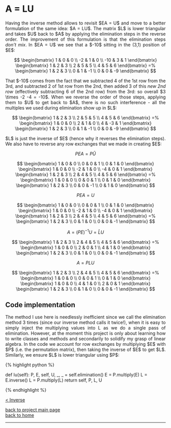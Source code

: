 # A = LU
<div style="text-align: justify">
<p>Having the inverse method allows to revisit $EA = U$ and move to a better
formulation of the same idea: $A = LU$. The matrix $L$ is lower triangular and
takes $U$ back to $A$ by applying the elimination steps in the reverse order.
The improvement of this formulation is that the elimination steps <i>don't
mix</i>. In $EA = U$ we see that a $-10$ sitting in the (3,1) position of
$E$:</p>
</div>

$$
  \begin{bmatrix}
    1 & 0 & 0 \\
    -2 & 1 & 0 \\
    -10 & 3 & 1
  \end{bmatrix}
  \begin{bmatrix}
    1 & 2 & 3 \\
    2 & 5 & 5 \\
    4 & 5 & 6
  \end{bmatrix} =%
  \begin{bmatrix}
    1 & 2 & 3 \\
    0 & 1 & -1 \\
    0 & 0 & -9
  \end{bmatrix}
$$

<div style="text-align: justify">
<p>That $-10$ comes from the fact that we subtracted 4 of the 1st row from the
3rd, and subtracted 2 of 1st row from the 2nd, then added 3 of this <i>new 2nd
row</i> (effectively subtracting 6 of the 2nd row) from the 3rd: so overall $3
\times -2 -4 = -10$. When we reverse the order of those steps, applying them to
$U$ to get back to $A$, there is no such interference - all the multiples we
used during elimination show up in $L$:</p>
<p></p>
</div>

$$
  \begin{bmatrix}
    1 & 2 & 3 \\
    2 & 5 & 5 \\
    4 & 5 & 6
  \end{bmatrix} =%
  \begin{bmatrix}
    1 & 0 & 0 \\
    2 & 1 & 0 \\
    4 & -3 & 1
  \end{bmatrix}
  \begin{bmatrix}
    1 & 2 & 3 \\
    0 & 1 & -1 \\
    0 & 0 & -9
  \end{bmatrix}
$$

<div style="text-align: justify">
<p>$L$ is just the inverse of $E$ (hence why it reverses the elimination
steps). We also have to reverse any row exchanges that we made in creating
$E$:</p>
</div>

$$
PEA = P\hat U
$$

$$
  \begin{bmatrix}
    1 & 0 & 0 \\
    0 & 0 & 1 \\
    0 & 1 & 0
  \end{bmatrix}
  \begin{bmatrix}
    1 & 0 & 0 \\
    -2 & 1 & 0 \\
    -4 & 0 & 1
  \end{bmatrix}
  \begin{bmatrix}
    1 & 2 & 3 \\
    2 & 4 & 5 \\
    4 & 5 & 6
  \end{bmatrix} =%
  \begin{bmatrix}
    1 & 0 & 0 \\
    0 & 0 & 1 \\
    0 & 1 & 0
  \end{bmatrix}
  \begin{bmatrix}
    1 & 2 & 3 \\
    0 & 0 & -1 \\
    0 & 1 & 0
  \end{bmatrix}
$$

$$
PEA = U
$$

$$
  \begin{bmatrix}
    1 & 0 & 0 \\
    0 & 0 & 1 \\
    0 & 1 & 0
  \end{bmatrix}
  \begin{bmatrix}
    1 & 0 & 0 \\
    -2 & 1 & 0 \\
    -4 & 0 & 1
  \end{bmatrix}
  \begin{bmatrix}
    1 & 2 & 3 \\
    2 & 4 & 5 \\
    4 & 5 & 6
  \end{bmatrix} =%
  \begin{bmatrix}
    1 & 2 & 3 \\
    0 & 1 & 0 \\
    0 & 0 & -1
  \end{bmatrix}
$$

$$
A = (PE)^{-1}U = \hat LU
$$

$$
  \begin{bmatrix}
    1 & 2 & 3 \\
    2 & 4 & 5 \\
    4 & 5 & 6
  \end{bmatrix} =%
  \begin{bmatrix}
    1 & 0 & 0 \\
    2 & 0 & 1 \\
    4 & 1 & 0
  \end{bmatrix}
  \begin{bmatrix}
    1 & 2 & 3 \\
    0 & 1 & 0 \\
    0 & 0 & -1
  \end{bmatrix}
$$

$$
A = PLU
$$

$$
  \begin{bmatrix}
    1 & 2 & 3 \\
    2 & 4 & 5 \\
    4 & 5 & 6
  \end{bmatrix} =%
  \begin{bmatrix}
    1 & 0 & 0 \\
    0 & 0 & 1 \\
    0 & 1 & 0
  \end{bmatrix}
  \begin{bmatrix}
    1 & 0 & 0 \\
    4 & 1 & 0 \\
    2 & 0 & 1
  \end{bmatrix}
  \begin{bmatrix}
    1 & 2 & 3 \\
    0 & 1 & 0 \\
    0 & 0 & -1
  \end{bmatrix}
$$

## Code implementation
<div style="text-align: justify">
<p>The method I use here is needlessly inefficient since we call the
elimination method 3 times (since our inverse method calls it twice!), when it
is easy to simply inject the multiplying values into L as we do a single pass
of elimination. However, at the moment this project is only about learning how
to write classes and methods and secondarily to solidify my grasp of linear
algebra. In the code we account for row exchanges by multiplying $E$ with $P$
(i.e. the permutation matrix), then taking the inverse of $E$ to get $L$.
Similarly, we ensure $L$ is lower triangular using $P$:</p>
</div>

{% highlight python %}

def lu(self):
    P, E, self, U, _, _ = self.elimination()
    E = P.multiply(E)
    L = E.inverse()
    L = P.multiply(L)
    return self, P, L, U

{% endhighlight %}

[< Inverse](./inverse.md)

[back to project main page](./numpy_from_scratch.md)\
[back to home](../index.md)

---
<script src="https://utteranc.es/client.js"
        repo="Matt-A-Bennett/Matt-A-Bennett.github.io"
        issue-term="https://matt-a-bennett.github.io/numpy_from_scratch/lu_factorisation.html"
        theme="github-light"
        crossorigin="anonymous"
        async>
</script>

